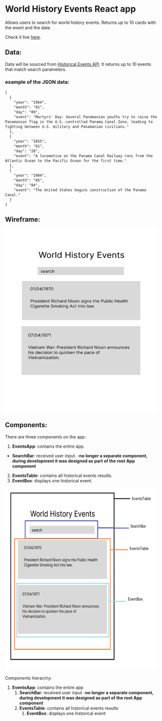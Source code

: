
# World History Events React app

Allows users to search for world history events. Returns up to 10 cards with the event and the date.

Check it live [here](world-history-events.netlify.app).

## Data:
Data will be sourced from [Historical Events API](https://api-ninjas.com/api/historicalevents). It returns 
up to 10 events that match search parameters. 

### example of the JSON data:
```
[
  {
    "year": "1964",
    "month": "01",
    "day": "09",
    "event": "Martyrs' Day: Several Panamanian youths try to raise the Panamanian flag in the U.S.-controlled Panama Canal Zone, leading to fighting between U.S. military and Panamanian civilians."
  },
  {
    "year": "1855",
    "month": "01",
    "day": "28",
    "event": "A locomotive on the Panama Canal Railway runs from the Atlantic Ocean to the Pacific Ocean for the first time."
  },
  {
    "year": "1904",
    "month": "05",
    "day": "04",
    "event": "The United States begins construction of the Panama Canal."
  }
]
```

## Wireframe:

<img src="./world-history.png" width="500" height="600">

## Components:

There are three components on the app:  
1. **EventsApp**: contains the entire app.
-  **SearchBar**: received user input. -**no longer a separate component, during development it was designed as part of the root App component**
2. **EventsTable**: contains all historical events results.
3. **EventBox**: displays one historical event.

<img src="./world-history-components.png" width="500" height="600">


Components hierarchy: 

1. **EventsApp**: contains the entire app
    1. **SearchBar**: received user input -**no longer a separate component, during development it was designed as part of the root App component**
    2. **EventsTable**: contains all historical events results
        1. **EventBox**: displays one historical event
